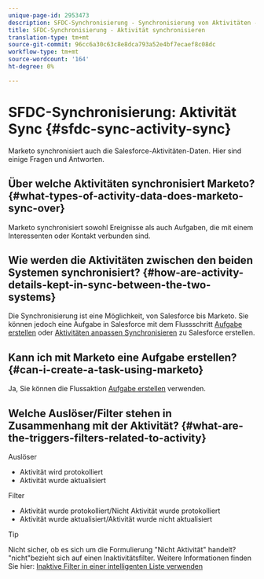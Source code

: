 ```yaml
---
unique-page-id: 2953473
description: SFDC-Synchronisierung - Synchronisierung von Aktivitäten - Marketing Docs - Produktdokumentation
title: SFDC-Synchronisierung - Aktivität synchronisieren
translation-type: tm+mt
source-git-commit: 96cc6a30c63c8e8dca793a52e4bf7ecaef8c08dc
workflow-type: tm+mt
source-wordcount: '164'
ht-degree: 0%

---
```



# SFDC-Synchronisierung: Aktivität Sync {#sfdc-sync-activity-sync}

Marketo synchronisiert auch die Salesforce-Aktivitäten-Daten. Hier sind einige Fragen und Antworten.

## Über welche Aktivitäten synchronisiert Marketo? {#what-types-of-activity-data-does-marketo-sync-over}

Marketo synchronisiert sowohl Ereignisse als auch Aufgaben, die mit einem Interessenten oder Kontakt verbunden sind.

## Wie werden die Aktivitäten zwischen den beiden Systemen synchronisiert? {#how-are-activity-details-kept-in-sync-between-the-two-systems}

Die Synchronisierung ist eine Möglichkeit, von Salesforce bis Marketo. Sie können jedoch eine Aufgabe in Salesforce mit dem Flussschritt [Aufgabe erstellen](../../../../product-docs/core-marketo-concepts/smart-campaigns/salesforce-flow-actions/create-task.md) oder [Aktivitäten anpassen Synchronisieren](../../../../product-docs/crm-sync/salesforce-sync/setup/optional-steps/customize-activities-sync.md) zu Salesforce erstellen.

## Kann ich mit Marketo eine Aufgabe erstellen? {#can-i-create-a-task-using-marketo}

Ja, Sie können die Flussaktion [Aufgabe erstellen](../../../../product-docs/core-marketo-concepts/smart-campaigns/salesforce-flow-actions/create-task.md) verwenden.

## Welche Auslöser/Filter stehen in Zusammenhang mit der Aktivität? {#what-are-the-triggers-filters-related-to-activity}

Auslöser

* Aktivität wird protokolliert
* Aktivität wurde aktualisiert

Filter

* Aktivität wurde protokolliert/Nicht Aktivität wurde protokolliert
* Aktivität wurde aktualisiert/Aktivität wurde nicht aktualisiert

>[!TIP]
>
>Nicht sicher, ob es sich um die Formulierung &quot;Nicht Aktivität&quot; handelt? &quot;nicht&quot;bezieht sich auf einen Inaktivitätsfilter. Weitere Informationen finden Sie hier: [Inaktive Filter in einer intelligenten Liste verwenden](../../../../product-docs/core-marketo-concepts/smart-lists-and-static-lists/using-smart-lists/use-inactivity-filters-in-a-smart-list.md)

